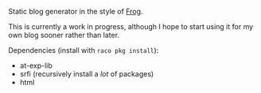 Static blog generator in the style of [Frog](https://github.com/greghendershott/frog).

This is currently a work in progress, although I hope to start using it for my own blog sooner rather than later. 

Dependencies (install with `raco pkg install`):
- at-exp-lib
- srfi (recursively install a *lot* of packages)
- html
